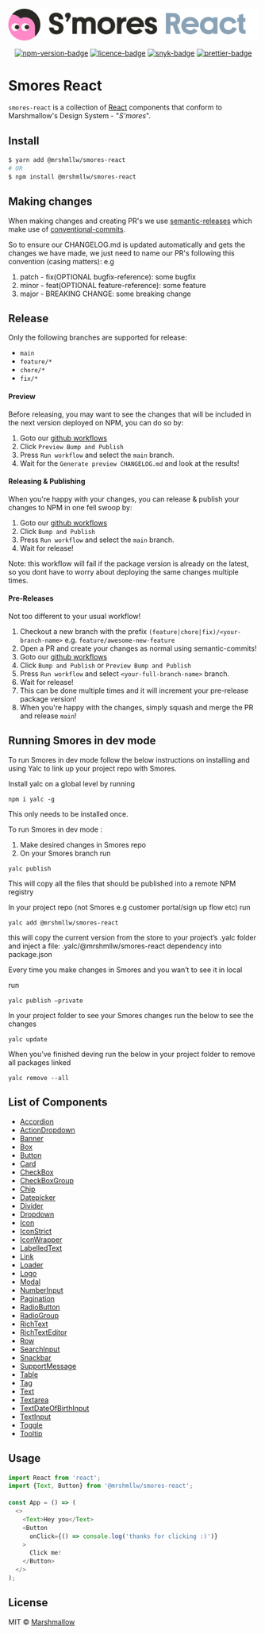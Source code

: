 <p align="center">
    <picture>
  <source media="(prefers-color-scheme: dark)" srcset="assets/smores-logo-dark.png">
  <source media="(prefers-color-scheme: light)" srcset="assets/smores-logo-light.png">
  <img alt="Project Logo" src="assets/smores-logo-light.png">
</picture></p>
<p align="center">
  <a href="https://www.npmjs.com/package/@mrshmllw/smores-react">
    <img alt="npm-version-badge" src="https://img.shields.io/npm/v/@mrshmllw/smores-react.svg?style=flat-square&logo=nodedotjs" /></a>
  <a href="https://github.com/marshmallow-insurance/smores-react/blob/master/LICENSE">
    <img alt="licence-badge" src="https://img.shields.io/github/license/marshmallow-insurance/smores-react.svg?style=flat-square&logo=ReadMe" /></a>
  <a href="https://snyk.io/test/github/marshmallow-insurance/smores-react?targetFile=package.json">
    <img alt="snyk-badge" src="https://snyk.io/test/github/marshmallow-insurance/smores-react/badge.svg?targetFile=package.json&style=flat-square" /></a>
  <a href="https://prettier.io/">
    <img alt="prettier-badge" src="https://img.shields.io/badge/code_style-prettier-ff69b4.svg?style=flat-square&logo=prettier" /></a>
</p>

# Smores React

`smores-react` is a collection of [React](https://facebook.github.io/react/)
components that conform to Marshmallow's Design System - "_S'mores_".

## Install

```bash
$ yarn add @mrshmllw/smores-react
# OR
$ npm install @mrshmllw/smores-react
```

## Making changes

When making changes and creating PR's we use [semantic-releases](https://www.npmjs.com/package/semantic-release) which make use of [conventional-commits](https://www.conventionalcommits.org/en/v1.0.0/). 

So to ensure our CHANGELOG.md is updated automatically and gets the changes we have made, we just need to name our PR's following this convention (casing matters): e.g

1. patch - fix(OPTIONAL bugfix-reference): some bugfix
2. minor - feat(OPTIONAL feature-reference): some feature
3. major - BREAKING CHANGE: some breaking change

## Release

Only the following branches are supported for release:
- `main`
- `feature/*`
- `chore/*`
- `fix/*`

#### Preview
Before releasing, you may want to see the changes that will be included in the next version deployed on NPM, you can do so by:

1. Goto our [github workflows](https://github.com/marshmallow-insurance/smores-react/actions)
2. Click `Preview Bump and Publish`
3. Press `Run workflow` and select the `main` branch.
4. Wait for the `Generate preview CHANGELOG.md` and look at the results!

#### Releasing & Publishing
When you're happy with your changes, you can release & publish your changes to NPM in one fell swoop by:

1. Goto our [github workflows](https://github.com/marshmallow-insurance/smores-react/actions)
2. Click `Bump and Publish`
3. Press `Run workflow` and select the `main` branch.
4. Wait for release!

Note: this workflow will fail if the package version is already on the latest, so you dont have to worry about deploying the same changes multiple times.

#### Pre-Releases
Not too different to your usual workflow!

1. Checkout a new branch with the prefix `(feature|chore|fix)/<your-branch-name>` e.g. `feature/awesome-new-feature`
2. Open a PR and create your changes as normal using semantic-commits!
3. Goto our [github workflows](https://github.com/marshmallow-insurance/smores-react/actions)
4. Click `Bump and Publish` or `Preview Bump and Publish`
5. Press `Run workflow` and select `<your-full-branch-name>` branch.
6. Wait for release!
7. This can be done multiple times and it will increment your pre-release package version!
8. When you're happy with the changes, simply squash and merge the PR and release `main`!

## Running Smores in dev mode 
To run Smores in dev mode follow the below instructions on installing and using Yalc to link up your project repo with Smores.

Install yalc on a global level by running

```
npm i yalc -g
```
This only needs to be installed once. 

To run Smores in dev mode :

1. Make desired changes in Smores repo
2. On your Smores branch run

```
yalc publish
```

This will copy all the files that should be published into a remote NPM registry

In your project repo (not Smores e.g customer portal/sign up flow etc) run 

```
yalc add @mrshmllw/smores-react
```

this will copy the current version from the store to your project’s .yalc folder and inject a file: .yalc/@mrshmllw/smores-react dependency into package.json

Every time you make changes in Smores and you wan’t to see it in local

run 

```
yalc publish —private
```

In your project folder to see your Smores changes run the below to see the changes


```
yalc update
```

When you’ve finished deving run the below in your project folder to remove all packages linked

```
yalc remove --all
```

## List of Components

* [Accordion](https://github.com/marshmallow-insurance/smores-react/tree/master/src/Accordion)
* [ActionDropdown](https://github.com/marshmallow-insurance/smores-react/tree/master/src/ActionDropdown)
* [Banner](https://github.com/marshmallow-insurance/smores-react/tree/master/src/Banner)
* [Box](https://github.com/marshmallow-insurance/smores-react/tree/master/src/Box)
* [Button](https://github.com/marshmallow-insurance/smores-react/tree/master/src/Button)
* [Card](https://github.com/marshmallow-insurance/smores-react/tree/master/src/Card)
* [CheckBox](https://github.com/marshmallow-insurance/smores-react/tree/master/src/CheckBox)
* [CheckBoxGroup](https://github.com/marshmallow-insurance/smores-react/tree/master/src/CheckBoxGroup)
* [Chip](https://github.com/marshmallow-insurance/smores-react/tree/master/src/Chip)
* [Datepicker](https://github.com/marshmallow-insurance/smores-react/tree/master/src/Datepicker)
* [Divider](https://github.com/marshmallow-insurance/smores-react/tree/master/src/Divider)
* [Dropdown](https://github.com/marshmallow-insurance/smores-react/tree/master/src/Dropdown)
* [Icon](https://github.com/marshmallow-insurance/smores-react/tree/master/src/Icon)
* [IconStrict](https://github.com/marshmallow-insurance/smores-react/tree/master/src/IconStrict)
* [IconWrapper](https://github.com/marshmallow-insurance/smores-react/tree/master/src/IconWrapper)
* [LabelledText](https://github.com/marshmallow-insurance/smores-react/tree/master/src/LabelledText)
* [Link](https://github.com/marshmallow-insurance/smores-react/tree/master/src/Link)
* [Loader](https://github.com/marshmallow-insurance/smores-react/tree/master/src/Loader)
* [Logo](https://github.com/marshmallow-insurance/smores-react/tree/master/src/Logo)
* [Modal](https://github.com/marshmallow-insurance/smores-react/tree/master/src/Modal)
* [NumberInput](https://github.com/marshmallow-insurance/smores-react/tree/master/src/NumberInput)
* [Pagination](https://github.com/marshmallow-insurance/smores-react/tree/master/src/Pagination)
* [RadioButton](https://github.com/marshmallow-insurance/smores-react/tree/master/src/RadioButton)
* [RadioGroup](https://github.com/marshmallow-insurance/smores-react/tree/master/src/RadioGroup)
* [RichText](https://github.com/marshmallow-insurance/smores-react/tree/master/src/RichText)
* [RichTextEditor](https://github.com/marshmallow-insurance/smores-react/tree/master/src/RichTextEditor)
* [Row](https://github.com/marshmallow-insurance/smores-react/tree/master/src/Row)
* [SearchInput](https://github.com/marshmallow-insurance/smores-react/tree/master/src/SearchInput)
* [Snackbar](https://github.com/marshmallow-insurance/smores-react/tree/master/src/Snackbar)
* [SupportMessage](https://github.com/marshmallow-insurance/smores-react/tree/master/src/SupportMessage)
* [Table](https://github.com/marshmallow-insurance/smores-react/tree/master/src/Table)
* [Tag](https://github.com/marshmallow-insurance/smores-react/tree/master/src/Tag)
* [Text](https://github.com/marshmallow-insurance/smores-react/tree/master/src/Text)
* [Textarea](https://github.com/marshmallow-insurance/smores-react/tree/master/src/Textarea)
* [TextDateOfBirthInput](https://github.com/marshmallow-insurance/smores-react/tree/master/src/TextDateOfBirthInput)
* [TextInput](https://github.com/marshmallow-insurance/smores-react/tree/master/src/TextInput)
* [Toggle](https://github.com/marshmallow-insurance/smores-react/tree/master/src/Toggle)
* [Tooltip](https://github.com/marshmallow-insurance/smores-react/tree/master/src/Tooltip)

## Usage

```js
import React from 'react';
import {Text, Button} from '@mrshmllw/smores-react';

const App = () => (
  <>
    <Text>Hey you</Text>
    <Button
      onClick={() => console.log('thanks for clicking :)')}
    >
      Click me!
    </Button>
  </>
);
```

## License

MIT © [Marshmallow](https://www.marshmallow.com/)

